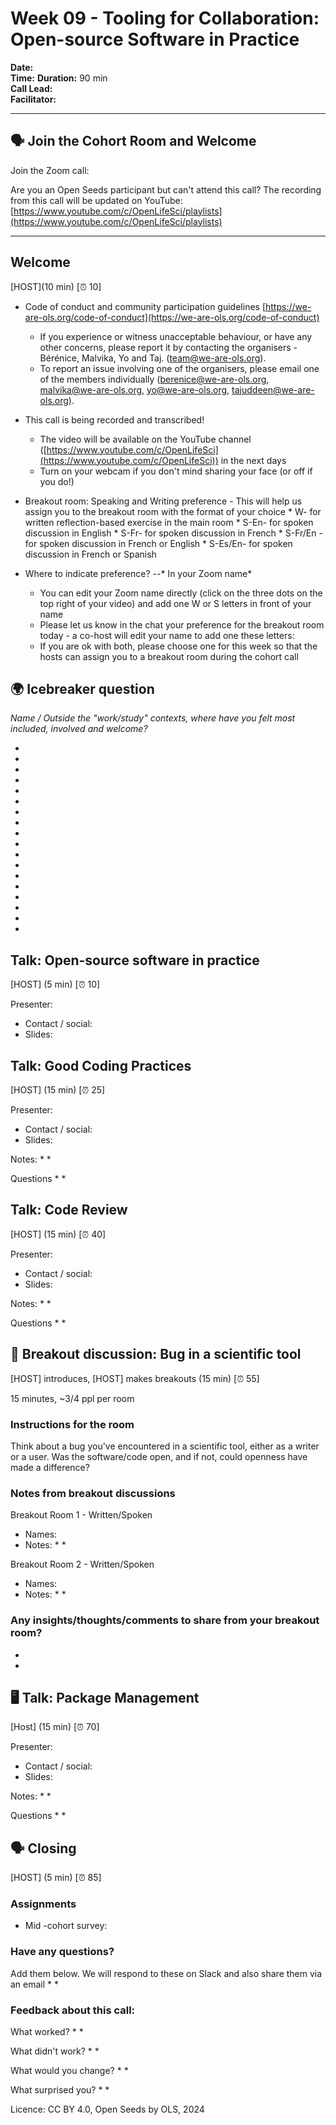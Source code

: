 # Week 09 - Tooling for Collaboration: Open-source Software in Practice

**Date:**  
**Time:** 
**Duration:** 90 min  
**Call Lead:**  
**Facilitator:** 

---

## 🗣️ Join the Cohort Room and Welcome  

Join the Zoom call: 

Are you an Open Seeds participant but can't attend this call? The recording from this call will be updated on YouTube: [https://www.youtube.com/c/OpenLifeSci/playlists](https://www.youtube.com/c/OpenLifeSci/playlists)

---

## Welcome
[HOST](10 min) [⏰ 10]  

* Code of conduct and community participation guidelines [https://we-are-ols.org/code-of-conduct](https://we-are-ols.org/code-of-conduct)
   * If you experience or witness unacceptable behaviour, or have any other concerns, please report it by contacting the organisers - Bérénice, Malvika, Yo and Taj. (team@we-are-ols.org).
   * To report an issue involving one of the organisers, please email one of the members individually (berenice@we-are-ols.org, malvika@we-are-ols.org, yo@we-are-ols.org, tajuddeen@we-are-ols.org).
 
* This call is being recorded and transcribed!
   * The video will be available on the YouTube channel ([https://www.youtube.com/c/OpenLifeSci](https://www.youtube.com/c/OpenLifeSci)) in the next days
   * Turn on your webcam if you don't mind sharing your face (or off if you do!)
 
* Breakout room: Speaking and Writing preference - This will help us assign you to the breakout room with the format of your choice
       * W- for written reflection-based exercise in the main room
       * S-En- for spoken discussion in English
       * S-Fr- for spoken discussion in French
       * S-Fr/En - for spoken discussion in French or English
       * S-Es/En- for spoken discussion in French or Spanish

* Where to indicate preference? --* In your Zoom name*
   * You can edit your Zoom name directly (click on the three dots on the top right of your video) and add one W or S letters in front of your name
   * Please let us know in the chat your preference for the breakout room today - a co-host will edit your name to add one these letters:
   * If you are ok with both, please choose one for this week so that the hosts can assign you to a breakout room during the cohort call

## 🌍 Icebreaker question

*Name / Outside the "work/study" contexts, where have you felt most included, involved and welcome?*

* 
* 
* 
* 
* 
* 
* 
* 
* 
* 
* 
* 
* 
* 
* 
* 
* 
* 


## Talk: Open-source software in practice

[HOST] (5 min) [⏰ 10]

Presenter: 
* Contact / social:
* Slides:
 
## Talk: Good Coding Practices

[HOST] (15 min) [⏰ 25]

Presenter: 
* Contact / social:
* Slides: 
 

Notes:
* 
* 

Questions
* 
* 

## Talk: Code Review

[HOST] (15 min) [⏰ 40]

Presenter: 
* Contact / social:
* Slides: 
 

Notes:
* 
* 

Questions
* 
* 


## 👥 Breakout discussion: Bug in a scientific tool

[HOST] introduces, [HOST] makes breakouts (15 min) [⏰ 55]

15 minutes, ~3/4 ppl per room

### Instructions for the room

Think about a bug you've encountered in a scientific tool, either as a writer or a user. Was the software/code open, and if not, could openness have made a difference?

### Notes from breakout discussions

Breakout Room 1 - Written/Spoken

* Names: 
* Notes:
   * 
   * 

Breakout Room 2 - Written/Spoken
* Names: 
* Notes:
   * 
   * 

### Any insights/thoughts/comments to share from your breakout room?

*
*

## 🖥 Talk: Package Management

[Host] (15 min) [⏰ 70]

Presenter: 
* Contact / social:
* Slides: 
 

Notes:
* 
* 

Questions
* 
* 


## 🗣️ Closing

[HOST] (5 min) [⏰ 85]

### Assignments

* Mid -cohort survey: 

### Have any questions?

Add them below. We will respond to these on Slack and also share them via an email
* 
* 

### Feedback about this call:

What worked?
* 
* 

What didn't work?
* 
* 

What would you change?
* 
* 

What surprised you?
* 
* 

Licence: CC BY 4.0, Open Seeds by OLS, 2024